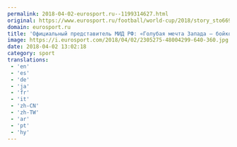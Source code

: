 ```yaml
---
permalink: 2018-04-02-eurosport.ru--1199314627.html
original: https://www.eurosport.ru/football/world-cup/2018/story_sto6698126.shtml
domain: eurosport.ru
title: 'Официальный представитель МИД РФ: «Голубая мечта Запада – бойкот чемпионата мира по футболу»'
image: https://i.eurosport.com/2018/04/02/2305275-48004299-640-360.jpg
date: 2018-04-02 13:02:18
category: sport
translations: 
 - 'en'
 - 'es'
 - 'de'
 - 'ja'
 - 'fr'
 - 'it'
 - 'zh-CN'
 - 'zh-TW'
 - 'ar'
 - 'pt'
 - 'hy'
---
```


